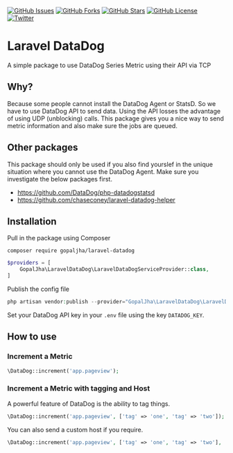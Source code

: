 [![GitHub Issues](https://img.shields.io/github/issues/GopalJha/laravel-datadog)](https://packagist.org/packages/gopaljha/laravel-datadog)
[![GitHub Forks](https://img.shields.io/github/forks/GopalJha/laravel-datadog)](https://packagist.org/packages/gopaljha/laravel-datadog)
[![GitHub Stars](https://img.shields.io/github/stars/GopalJha/laravel-datadog)](https://packagist.org/packages/gopaljha/laravel-datadog)
[![GitHub License](https://img.shields.io/github/license/GopalJha/laravel-datadog)](https://github.com/GopalJha/laravel-datadog/blob/master/LICENSE)
[![Twitter](https://img.shields.io/twitter/url?style=social&url=https%3A%2F%2Ftwitter.com%2Fgopalpsdjha89)](https://twitter.com/gopalpsdjha89)


# Laravel DataDog

A simple package to use DataDog Series Metric using their API via TCP 

## Why?

Because some people cannot install the DataDog Agent or StatsD. So we have to use DataDog API to send data. Using the API losses the advantage of using UDP (unblocking) calls. This package gives you a nice way to send metric information and also make sure the jobs are queued.

## Other packages

This package should only be used if you also find yourslef in the unique situation where you cannot use the DataDog Agent. Make sure you investigate the below packages first.

- https://github.com/DataDog/php-datadogstatsd
- https://github.com/chaseconey/laravel-datadog-helper

## Installation

Pull in the package using Composer 

```
composer require gopaljha/laravel-datadog
```

```php
$providers = [
    GopalJha\LaravelDataDog\LaravelDataDogServiceProvider::class,
]
```


Publish the config file 

```php
php artisan vendor:publish --provider="GopalJha\LaravelDataDog\LaravelDataDogServiceProvider" --tag=config
```

Set your DataDog API key in your `.env` file using the key `DATADOG_KEY`.

 ## How to use

### Increment a Metric

```php
\DataDog::increment('app.pageview');
```

### Increment a Metric with tagging and Host

A powerful feature of DataDog is the ability to tag things.

```php
\DataDog::increment('app.pageview', ['tag' => 'one', 'tag' => 'two']);
```

You can also send a custom host if you require.
```php
\DataDog::increment('app.pageview', ['tag' => 'one', 'tag' => 'two'], 'example.com');
```
